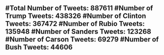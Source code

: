 #Total Number of Tweets: 887611 
#Number of Trump Tweets: 438326
#Number of Clinton Tweets: 367472
#Number of Rubio Tweets: 135948
#Number of Sanders Tweets: 123268
#Number of Carson Tweets: 69279
#Number of Bush Tweets: 44606
---
